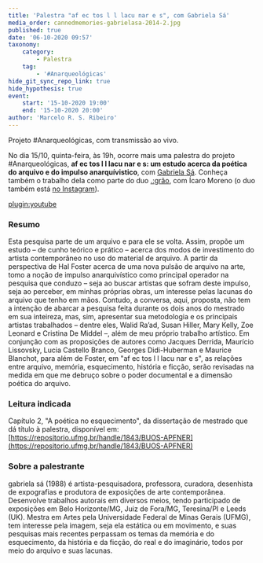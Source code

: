 ```yaml
---
title: 'Palestra "af ec tos l l lacu nar e s", com Gabriela Sá'
media_order: cannedmemories-gabrielasa-2014-2.jpg
published: true
date: '06-10-2020 09:57'
taxonomy:
    category:
        - Palestra
    tag:
        - '#Anarqueológicas'
hide_git_sync_repo_link: true
hide_hypothesis: true
event:
    start: '15-10-2020 19:00'
    end: '15-10-2020 20:00'
author: 'Marcelo R. S. Ribeiro'
---
```


Projeto #Anarqueológicas, com transmissão ao vivo.

No dia 15/10, quinta-feira, às 19h, ocorre mais uma palestra do projeto #Anarqueológicas, **af ec tos l l lacu nar e s: um estudo acerca da poética do arquivo e do impulso anarquívistico**, com [Gabriela Sá](https://www.instagram.com/dsagabriela/). Conheça também o trabalho dela como parte do duo [.:grão](https://cargocollective.com/grao-us), com Ícaro Moreno (o duo também está [no Instagram](https://www.instagram.com/grao.us/)).

[plugin:youtube](https://www.youtube.com/watch?v=ZUTDyiIZmOk)

### Resumo

Esta pesquisa parte de um arquivo e para ele se volta. Assim, propõe um estudo – de cunho teórico e prático – acerca dos modos de investimento do artista contemporâneo no uso do material de arquivo. A partir da perspectiva de Hal Foster acerca de uma nova pulsão de arquivo na arte, tomo a noção de impulso anarquivístico como principal operador na pesquisa que conduzo – seja ao buscar artistas que sofram deste impulso, seja ao perceber, em minhas próprias obras, um interesse pelas lacunas do arquivo que tenho em mãos. Contudo, a conversa, aqui, proposta, não tem a intenção de abarcar a pesquisa feita durante os dois anos do mestrado em sua inteireza, mas, sim, apresentar sua metodologia e os principais artistas trabalhados – dentre eles, Walid Ra’ad, Susan Hiller, Mary Kelly, Zoe Leonard e Cristina De Middel –, além de meu próprio trabalho artístico. Em conjunção com as proposições de autores como Jacques Derrida, Maurício Lissovsky, Lucia Castello Branco, Georges Didi-Huberman e Maurice Blanchot, para além de Foster, em "af ec tos l l lacu nar e s", as relações entre arquivo, memória, esquecimento, história e ficção, serão revisadas na medida em que me debruço sobre o poder documental e a dimensão poética do arquivo.

### Leitura indicada

Capítulo 2, "A poética no esquecimento", da dissertação de mestrado que dá título à palestra, disponível em: [https://repositorio.ufmg.br/handle/1843/BUOS-APFNER](https://repositorio.ufmg.br/handle/1843/BUOS-APFNER)

### Sobre a palestrante

gabriela sá (1988) é artista-pesquisadora, professora, curadora, desenhista de expografias e produtora de exposições de arte contemporânea. Desenvolve trabalhos autorais em diversos meios, tendo participado de exposições em Belo Horizonte/MG, Juiz de Fora/MG, Teresina/PI e Leeds (UK). Mestra em Artes pela Universidade Federal de Minas Gerais (UFMG), tem interesse pela imagem, seja ela estática ou em movimento, e suas pesquisas mais recentes perpassam os temas da memória e do esquecimento, da história e da ficção, do real e do imaginário, todos por meio do arquivo e suas lacunas.